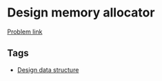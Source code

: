 # Design memory allocator

[Problem link](https://leetcode.com/problems/design-memory-allocator/)

## Tags

* [Design data structure](/README.md#Design_data_structure)
